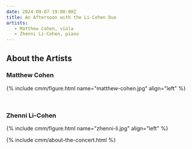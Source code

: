 ```yaml
---
date: 2024-09-07 19:00:00Z
title: An Afternoon with the Li-Cohen Duo
artists: 
   - Matthew Cohen, viola
   - Zhenni Li-Cohen, piano
---
```


## About the Artists

### Matthew Cohen

{% include cmm/figure.html name="matthew-cohen.jpg" align="left" %}

<br/>

### Zhenni Li-Cohen

{% include cmm/figure.html name="zhenni-li.jpg" align="left" %}

{% include cmm/about-the-concert.html %}
